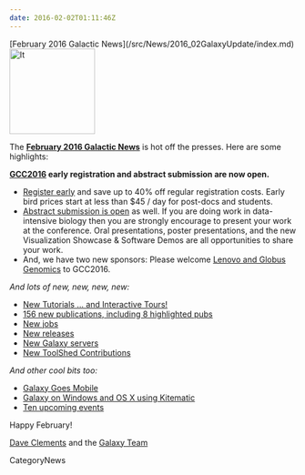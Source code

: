 ```yaml
---
date: 2016-02-02T01:11:46Z
---
```

<div class='newsItemHeader'>[February 2016 Galactic News](/src/News/2016_02GalaxyUpdate/index.md)</div>

<div class='right'>
<a href='/GalaxyUpdates/2016_01'><img src='/Images/GalaxyLogos/GalaxyNews.png' alt='It's a new year in the Galaxy!' width=150 /></a><br />
</div>

The **[February 2016 Galactic News](/src/GalaxyUpdates/2016_02/index.md)** is hot off the presses.  Here are some highlights:

**[GCC2016](/GalaxyUpdates/2016_02#gcc2016) early registration and abstract submission are now open.**  
* [Register early](/GalaxyUpdates/2016_02#gcc2016-early-registration-is-open) and save up to 40% off regular registration costs. Early bird prices start at less than $45 / day for post-docs and students.
* [Abstract submission is open](/GalaxyUpdates/2016_02#gcc2016-abstract-submission-is-open) as well. If you are doing work in data-intensive biology then you are strongly encourage to present your work at the conference.  Oral presentations, poster presentations, and the new Visualization Showcase & Software Demos are all opportunities to share your work.
* And, we have two new sponsors: Please welcome [Lenovo and Globus Genomics](/GalaxyUpdates/2016_02#sponsors) to GCC2016.   

*And lots of new, new, new, new:*

* [New Tutorials ... and Interactive Tours!](/GalaxyUpdates/2016_02#new-tutorials--and-tours) 
* [156 new publications, including 8 highlighted pubs](/GalaxyUpdates/2016_02#new-papers)
* [New jobs](/GalaxyUpdates/2016_02#whos-hiring)
* [New releases](/GalaxyUpdates/2016_02#releases)
* [New Galaxy servers](/GalaxyUpdates/2016_02#new-public-galaxy-servers)
* [New ToolShed Contributions](/GalaxyUpdates/2016_02#toolshed-contributions)

*And other cool bits too:*

* [Galaxy Goes Mobile](/GalaxyUpdates/2016_02#galaxy-goes-mobile)
* [Galaxy on Windows and OS X using Kitematic](/GalaxyUpdates/2016_02#galaxy-on-windows-and-os-x-using-kitematic)
* [Ten upcoming events](/GalaxyUpdates/2016_02#upcoming-events)

Happy February!

[Dave Clements](/DaveClements) and the [Galaxy Team](/src/GalaxyTeam/index.md)


CategoryNews
